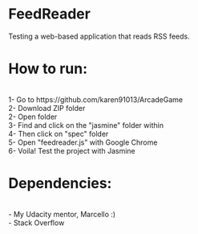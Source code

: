 # FeedReader
Testing a web-based application that reads RSS feeds.

<h1>How to run:</h1><br>
1- Go to https://github.com/karen91013/ArcadeGame<br>
2- Download ZIP folder<br>
2- Open folder<br>
3- Find and click on the "jasmine" folder within<br>
4- Then click on "spec" folder<br>
5- Open "feedreader.js" with Google Chrome<br>
6- Voila! Test the project with Jasmine<br>

<h1>Dependencies:</h1><br> 
- My Udacity mentor, Marcello :)<br>
- Stack Overflow<br>
